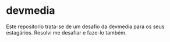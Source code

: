 # devmedia
 Este repositorio trata-se de um desafio da devmedia para os seus estagários. Resolvi me desafiar e faze-lo também.
